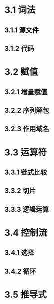 # 3.1 词法  
## 3.1.1 源文件  

## 3.1.2 代码  

# 3.2 赋值  
## 3.2.1 增量赋值  

## 3.2.2 序列解包  

## 3.2.3 作用域名  


# 3.3 运算符  
## 3.3.1 链式比较  
## 3.3.2 切片  
## 3.3.3 逻辑运算  

# 3.4 控制流  
## 3.4.1 选择  
## 3.4.2 循环  

# 3.5 推导式  
